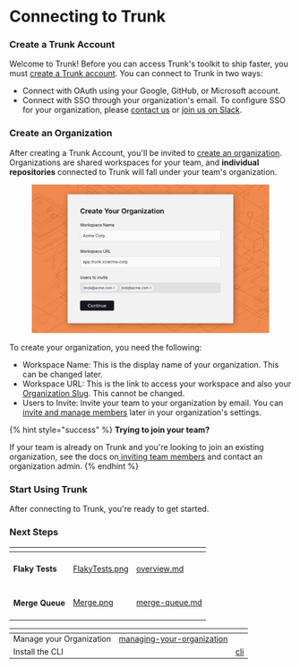 # Connecting to Trunk

### Create a Trunk Account

Welcome to Trunk! Before you can access Trunk's toolkit to ship faster, you must [create a Trunk account](https://app.trunk.io/signup). You can connect to Trunk in two ways:

* Connect with OAuth using your Google, GitHub, or Microsoft account.
* Connect with SSO through your organization's email. To configure SSO for your organization, please [contact us](mailto:support@trunk.io) or [join us on Slack](https://slack.trunk.io/).

### Create an Organization

After creating a Trunk Account, you'll be invited to [create an organization](https://app.trunk.io/onboarding). Organizations are shared workspaces for your team, and **individual repositories** connected to Trunk will fall under your team's organization.

<figure><picture><source srcset="../.gitbook/assets/onboarding-create-org-dark.png" media="(prefers-color-scheme: dark)"><img src="../.gitbook/assets/onboarding-create-org-light.png" alt=""></picture><figcaption></figcaption></figure>

To create your organization, you need the following:

* Workspace Name: This is the display name of your organization. This can be changed later.
* Workspace URL: This is the link to access your workspace and also your [Organization Slug](managing-your-organization/#slug). This cannot be changed.
* Users to Invite: Invite your team to your organization by email. You can[ invite and manage members](managing-your-organization/#inviting-team-members) later in your organization's settings.

{% hint style="success" %}
**Trying to join your team?**

If your team is already on Trunk and you're looking to join an existing organization, see the docs on[ inviting team members](managing-your-organization/#inviting-team-members) and contact an organization admin.&#x20;
{% endhint %}

### Start Using Trunk

After connecting to Trunk, you're ready to get started.&#x20;

### Next Steps

<table data-view="cards"><thead><tr><th></th><th data-hidden data-card-cover data-type="files"></th><th data-hidden data-card-target data-type="content-ref"></th></tr></thead><tbody><tr><td><h4>Flaky Tests</h4></td><td><a href="../.gitbook/assets/FlakyTests.png">FlakyTests.png</a></td><td><a href="../flaky-tests/overview.md">overview.md</a></td></tr><tr><td><h4>Merge Queue</h4></td><td><a href="../.gitbook/assets/Merge.png">Merge.png</a></td><td><a href="../merge-queue/merge-queue.md">merge-queue.md</a></td></tr></tbody></table>

<table data-view="cards"><thead><tr><th></th><th data-hidden data-type="content-ref"></th><th data-hidden data-type="content-ref"></th></tr></thead><tbody><tr><td>Manage your Organization</td><td><a href="managing-your-organization/">managing-your-organization</a></td><td></td></tr><tr><td>Install the CLI</td><td></td><td><a href="../references/cli/">cli</a></td></tr></tbody></table>
